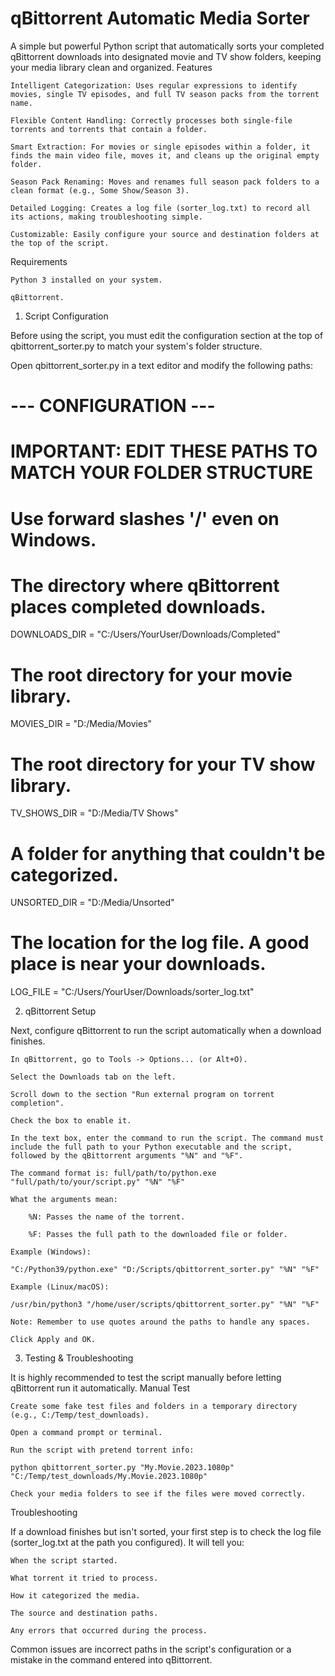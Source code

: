 # qBittorrent Automatic Media Sorter

A simple but powerful Python script that automatically sorts your completed qBittorrent downloads into designated movie and TV show folders, keeping your media library clean and organized.
Features

    Intelligent Categorization: Uses regular expressions to identify movies, single TV episodes, and full TV season packs from the torrent name.

    Flexible Content Handling: Correctly processes both single-file torrents and torrents that contain a folder.

    Smart Extraction: For movies or single episodes within a folder, it finds the main video file, moves it, and cleans up the original empty folder.

    Season Pack Renaming: Moves and renames full season pack folders to a clean format (e.g., Some Show/Season 3).

    Detailed Logging: Creates a log file (sorter_log.txt) to record all its actions, making troubleshooting simple.

    Customizable: Easily configure your source and destination folders at the top of the script.

Requirements

    Python 3 installed on your system.

    qBittorrent.

1. Script Configuration

Before using the script, you must edit the configuration section at the top of qbittorrent_sorter.py to match your system's folder structure.

Open qbittorrent_sorter.py in a text editor and modify the following paths:

# --- CONFIGURATION ---
# IMPORTANT: EDIT THESE PATHS TO MATCH YOUR FOLDER STRUCTURE
# Use forward slashes '/' even on Windows.

# The directory where qBittorrent places completed downloads.
DOWNLOADS_DIR = "C:/Users/YourUser/Downloads/Completed"

# The root directory for your movie library.
MOVIES_DIR = "D:/Media/Movies"

# The root directory for your TV show library.
TV_SHOWS_DIR = "D:/Media/TV Shows"

# A folder for anything that couldn't be categorized.
UNSORTED_DIR = "D:/Media/Unsorted"

# The location for the log file. A good place is near your downloads.
LOG_FILE = "C:/Users/YourUser/Downloads/sorter_log.txt"

2. qBittorrent Setup

Next, configure qBittorrent to run the script automatically when a download finishes.

    In qBittorrent, go to Tools -> Options... (or Alt+O).

    Select the Downloads tab on the left.

    Scroll down to the section "Run external program on torrent completion".

    Check the box to enable it.

    In the text box, enter the command to run the script. The command must include the full path to your Python executable and the script, followed by the qBittorrent arguments "%N" and "%F".

    The command format is: full/path/to/python.exe "full/path/to/your/script.py" "%N" "%F"

    What the arguments mean:

        %N: Passes the name of the torrent.

        %F: Passes the full path to the downloaded file or folder.

    Example (Windows):

    "C:/Python39/python.exe" "D:/Scripts/qbittorrent_sorter.py" "%N" "%F"

    Example (Linux/macOS):

    /usr/bin/python3 "/home/user/scripts/qbittorrent_sorter.py" "%N" "%F"

    Note: Remember to use quotes around the paths to handle any spaces.

    Click Apply and OK.

3. Testing & Troubleshooting

It is highly recommended to test the script manually before letting qBittorrent run it automatically.
Manual Test

    Create some fake test files and folders in a temporary directory (e.g., C:/Temp/test_downloads).

    Open a command prompt or terminal.

    Run the script with pretend torrent info:

    python qbittorrent_sorter.py "My.Movie.2023.1080p" "C:/Temp/test_downloads/My.Movie.2023.1080p"

    Check your media folders to see if the files were moved correctly.

Troubleshooting

If a download finishes but isn't sorted, your first step is to check the log file (sorter_log.txt at the path you configured). It will tell you:

    When the script started.

    What torrent it tried to process.

    How it categorized the media.

    The source and destination paths.

    Any errors that occurred during the process.

Common issues are incorrect paths in the script's configuration or a mistake in the command entered into qBittorrent.